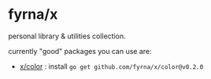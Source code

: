 # fyrna/x

personal library & utilities collection.

currently "good" packages you can use are:
- [x/color](/color/) : install `go get github.com/fyrna/x/color@v0.2.0`
